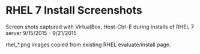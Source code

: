 RHEL 7 Install Screenshots
==========================

Screen shots captured with VirtualBox, Host-Ctrl-E
during installs of RHEL 7 server 9/15/2015 - 9/21/2015

rhel_*.png images copied from existing RHEL evaluate/install page.
